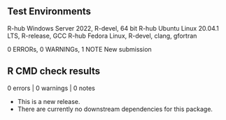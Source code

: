 ## Test Environments
R-hub Windows Server 2022, R-devel, 64 bit
R-hub Ubuntu Linux 20.04.1 LTS, R-release, GCC
R-hub Fedora Linux, R-devel, clang, gfortran

0 ERRORs, 0 WARNINGs, 1 NOTE
New submission

## R CMD check results
0 errors | 0 warnings | 0 notes

* This is a new release.
* There are currently no downstream dependencies for this package.
